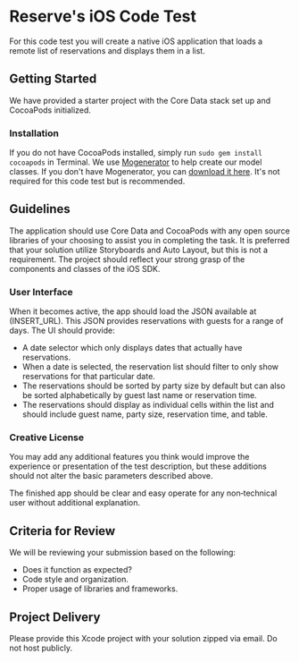 # Reserve's iOS Code Test
For this code test you will create a native iOS application that loads a remote list of reservations and displays them in a list.

## Getting Started
We have provided a starter project with the Core Data stack set up and CocoaPods initialized.

### Installation
If you do not have CocoaPods installed, simply run `sudo gem install cocoapods` in Terminal. We use [Mogenerator](https://github.com/rentzsch/mogenerator) to help create our model classes. If you don't have Mogenerator, you can [download it here](http://rentzsch.github.io/mogenerator/). It's not required for this code test but is recommended.

## Guidelines
The application should use Core Data and CocoaPods with any open source libraries of your choosing to assist you in completing the task. It is preferred that your solution utilize Storyboards and Auto Layout, but this is not a requirement. The project should reflect your strong grasp of the components and classes of the iOS SDK.

### User Interface
When it becomes active, the app should load the JSON available at (INSERT_URL). This JSON provides reservations with guests for a range of days. The UI should provide:
* A date selector which only displays dates that actually have reservations.
* When a date is selected, the reservation list should filter to only show reservations for that particular date.
* The reservations should be sorted by party size by default but can also be sorted alphabetically by guest last name or reservation time.
* The reservations should display as individual cells within the list and should include guest name, party size, reservation time, and table.

### Creative License
You may add any additional features you think would improve the experience or presentation of the test description, but these additions should not alter the basic parameters described above.

The finished app should be clear and easy operate for any non‐technical user without additional explanation.

## Criteria for Review
We will be reviewing your submission based on the following:
* Does it function as expected?
* Code style and organization.
* Proper usage of libraries and frameworks.

## Project Delivery
Please provide this Xcode project with your solution zipped via email. Do not host publicly.
